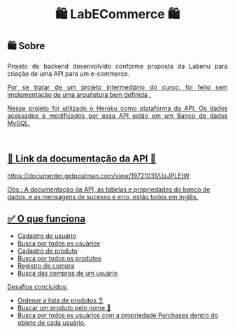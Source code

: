 <!-- TITLE -->
<h1 align="center"> 🛍️ LabECommerce 🛍️</h1>

<!-- SOBRE -->
<h2> 🛍️ Sobre</h2>
<p align="justify"> Projeto de backend desenvolvido conforme proposta da Labenu para criação de uma API para um e-commerce.</p>
<p align="justify"> <u> Por se tratar de um projeto intermediário do curso,  foi feito sem implementação de uma arquitetura bem definida <u> .</p>
<p align="justify"> Nesse projeto foi utilizado o Heroku como plataforma da API. Os dados acessados e modificados por essa API estão em um Banco de dados MySQL.</p>
    <br>

<h2> 📜 Link da documentação da API 🔗</h2>
<p> https://documenter.getpostman.com/view/19721031/UzJPLEtW </p>
<p> Obs.: A documentação da API, as tabelas e propriedades do banco de dados, e as mensagens de sucesso e erro, estão todos em inglês. </p>

<h2> ✅ O que funciona</h2>

* Cadastro de usuário
* Busca por todos os usuários
* Cadastro de produto
* Busca por todos os produtos
* Registro de compra
* Busca das compras de um usuário

Desafios concluídos:
* Ordenar a lista de produtos ↕️
* Buscar um produto pelo nome 🔎
* Busca por todos os usuários com a propriedade Purchases dentro do objeto de cada usuário.
